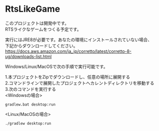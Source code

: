 # RtsLikeGame
このプロジェクトは開発中です。  
RTSライクなゲームをつくる予定です。  
  
実行にはJRE8が必要です。あなたの環境にインストールされていない場合、  
下記からダウンロードしてください。  
https://docs.aws.amazon.com/ja_jp/corretto/latest/corretto-8-ug/downloads-list.html  
  
Windows/Linux/MacOSで次の手順で実行可能です。  
  
1.本プロジェクトをZipでダウンロードし、任意の場所に展開する  
2.コマンドラインで展開したプロジェクトへカレントディレクトリを移動する  
3.次のコマンドを実行する  
<Windowsの場合>  
```
gradlew.bat desktop:run
```
<Linux/MacOSの場合>
```
./gradlew desktop:run
```
